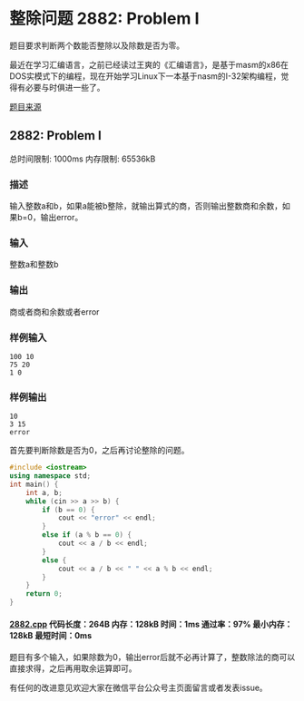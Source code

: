 # 整除问题 2882: Problem I

题目要求判断两个数能否整除以及除数是否为零。

最近在学习汇编语言，之前已经读过王爽的《汇编语言》，是基于masm的x86在DOS实模式下的编程，现在开始学习Linux下一本基于nasm的I-32架构编程，觉得有必要与时俱进一些了。

[题目来源](http://bailian.openjudge.cn/practice/2882/)

## 2882: Problem I

总时间限制: 1000ms    内存限制: 65536kB

### 描述

输入整数a和b，如果a能被b整除，就输出算式的商，否则输出整数商和余数，如果b=0，输出error。

### 输入

整数a和整数b

### 输出

商或者商和余数或者error

### 样例输入
```
100 10
75 20
1 0
```
### 样例输出
```
10
3 15
error
```
首先要判断除数是否为0，之后再讨论整除的问题。
```cpp
#include <iostream>
using namespace std;
int main() {
	int a, b;
	while (cin >> a >> b) {
		if (b == 0) {
			cout << "error" << endl;
		}
		else if (a % b == 0) {
			cout << a / b << endl;
		}
		else {
			cout << a / b << " " << a % b << endl;
		}
	}
	return 0;
}
```
#### [2882.cpp](/Code/2800-2899/2882.cpp) 代码长度：264B 内存：128kB 时间：1ms 通过率：97% 最小内存：128kB  最短时间：0ms

题目有多个输入，如果除数为0，输出error后就不必再计算了，整数除法的商可以直接求得，之后再用取余运算即可。

有任何的改进意见欢迎大家在微信平台公众号主页面留言或者发表issue。

